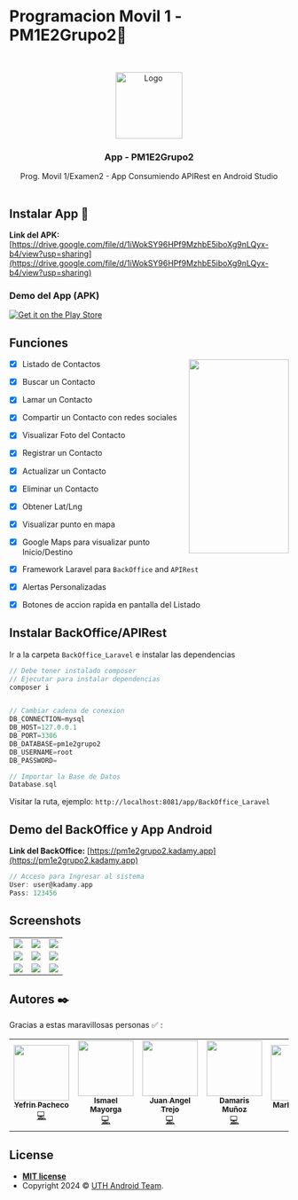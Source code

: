 # Programacion Movil 1 -PM1E2Grupo2📱

<br />
<p align="center">
  <a href="#">
    <img src="https://pm1e2grupo2.kadamy.app/storage/app/appLogo/app-favicon-logo.png" width="120px" alt="Logo">
  </a>

<h3 align="center">App - PM1E2Grupo2</h3>

  <p align="center">
    Prog. Movil 1/Examen2 - App Consumiendo APIRest en Android Studio
    <br />
    <br />
  </p>
</p>

## Instalar App 📱

**Link del APK:** [https://drive.google.com/file/d/1iWokSY96HPf9MzhbE5iboXg9nLQyx-b4/view?usp=sharing](https://drive.google.com/file/d/1iWokSY96HPf9MzhbE5iboXg9nLQyx-b4/view?usp=sharing) 

### Demo del App (APK)

[![Get it on the Play Store](https://raw.githubusercontent.com/leinardi/FloatingActionButtonSpeedDial/release/art/playstore_getiton.png)](https://play.google.com/store/apps/details?id=com.leinardi.android.speeddial.sample)




## Funciones
<img src="https://pm1e2grupo2.kadamy.app/storage/app/demoapp/p.jpg" width="180" height="350px" align="right" hspace="0" />

- [x] Listado de Contactos
- [x] Buscar un Contacto
- [x] Lamar un Contacto
- [x] Compartir un Contacto con redes sociales
- [x] Visualizar Foto del Contacto
- [x] Registrar un Contacto
- [x] Actualizar un Contacto
- [x] Eliminar un Contacto
- [x] Obtener Lat/Lng
- [x] Visualizar punto en mapa
- [x] Google Maps para visualizar punto Inicio/Destino
- [x] Framework Laravel para `BackOffice` and `APIRest`
- [x] Alertas Personalizadas
- [x] Botones de accion rapida en pantalla del Listado


## Instalar BackOffice/APIRest

Ir a la carpeta `BackOffice_Laravel` e instalar las dependencias
```groovy
// Debe tener instalado composer
// Ejecutar para instalar dependencias
composer i


// Cambiar cadena de conexion
DB_CONNECTION=mysql
DB_HOST=127.0.0.1
DB_PORT=3306
DB_DATABASE=pm1e2grupo2
DB_USERNAME=root
DB_PASSWORD=

// Importar la Base de Datos
Database.sql
```
Visitar la ruta, ejemplo:
`http://localhost:8081/app/BackOffice_Laravel`

## Demo del BackOffice y App Android 

**Link del BackOffice:** 
[https://pm1e2grupo2.kadamy.app](https://pm1e2grupo2.kadamy.app) 
```groovy
// Acceso para Ingresar al sistema
User: user@kadamy.app
Pass: 123456
```

## Screenshots

<table>
  	<tr>
	<td align="center"><img src="https://pm1e2grupo2.kadamy.app/storage/app/demoapp/p.jpg" /></td>
	<td align="center"><img src="https://pm1e2grupo2.kadamy.app/storage/app/demoapp/2.jpg" /></td>
	<td align="center"><img src="https://pm1e2grupo2.kadamy.app/storage/app/demoapp/3.jpg" /></td>
	</tr>
 	<tr>
	<td align="center"><img src="https://pm1e2grupo2.kadamy.app/storage/app/demoapp/4.jpg" /></td>
	<td align="center"><img src="https://pm1e2grupo2.kadamy.app/storage/app/demoapp/5.jpg" /></td>
	<td align="center"><img src="https://pm1e2grupo2.kadamy.app/storage/app/demoapp/6.jpg" /></td>
	</tr>
	<tr>
	<td align="center"><img src="https://pm1e2grupo2.kadamy.app/storage/app/demoapp/7.jpg" /></td>
	<td align="center"><img src="https://pm1e2grupo2.kadamy.app/storage/app/demoapp/8.jpg" /></td>
	<td align="center"><img src="https://pm1e2grupo2.kadamy.app/storage/app/demoapp/9.jpg" /></td>
	</tr>
</td>
	  

</table>


## Autores ✒️

Gracias a estas maravillosas personas ✅ :

<table>
  <tr>
    <td align="center"><a href="https://github.com/yefrinp"><img src="https://avatars.githubusercontent.com/u/37988731?v=4" width="100px;" alt=""/><br /><sub><b>Yefrin Pacheco</b></sub></a><br /><a href="https://github.com/yefrinp" title="Code">💻</a></td>		
		<td align="center"><a href="https://github.com/Isma201451"><img src="https://avatars.githubusercontent.com/u/128327746?v=4" width="100px;" alt=""/><br /><sub><b>Ismael Mayorga</b></sub></a><br /><a href="https://github.com/Isma201451" title="Code">💻</a></td>
    <td align="center"><a href="https://github.com/ATrejo98"><img src="https://avatars.githubusercontent.com/u/119873227?v=4" width="100px;" alt=""/><br /><sub><b>Juan Angel Trejo</b></sub></a><br /><a href="https://github.com/ATrejo98" title="Code">💻</a></td>
    <td align="center"><a href="https://github.com/Damarislara10"><img src="https://avatars.githubusercontent.com/u/156867187?v=4" width="100px;" alt=""/><br /><sub><b>Damaris Muñoz </b></sub></a><br /><a href="https://github.com/Damarislara10" title="Code">💻</a></td>
    <td align="center"><a href="https://github.com/Mrafa2024"><img src="https://avatars.githubusercontent.com/u/158544605?v=4" width="100px;" alt=""/><br /><sub><b>Marlon Bonilla</b></sub></a><br /><a href="https://github.com/Mrafa2024" title="Code">💻</a></td>
    <td align="center"><a href="https://github.com/NeptunoH"><img src="https://avatars.githubusercontent.com/u/122707858?v=4" width="100px;" alt=""/><br /><sub><b>Kevin Perez</b></sub></a><br /><a href="https://github.com/NeptunoH" title="Code">💻</a></td>
</table>

## License

- **[MIT license](http://opensource.org/licenses/mit-license.php)**
- Copyright 2024 © <a href="#" >UTH Android Team</a>.

